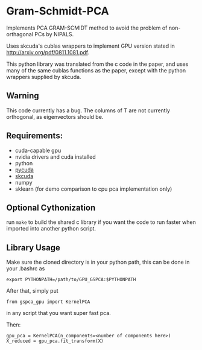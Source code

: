 # Gram-Schmidt-PCA
Implements PCA GRAM-SCMIDT method to avoid the problem of non-orthagonal PCs by NIPALS.

Uses skcuda's cublas wrappers to implement GPU version stated in http://arxiv.org/pdf/0811.1081.pdf.

This python library was translated from the c code in the paper, and uses many of the same cublas functions as the paper, except with the python wrappers supplied by skcuda.

## Warning

This code currently has a bug. The columns of T are not currently orthogonal, as eigenvectors should be.

## Requirements:

- cuda-capable gpu 
- nvidia drivers and cuda installed
- python
- [pycuda](https://documen.tician.de/pycuda/)
- [skcuda](http://scikit-cuda.readthedocs.io/en/latest/)
- numpy
- sklearn (for demo comparison to cpu pca implementation only)


## Optional Cythonization

run `make` to build the shared c library if you want the code to run faster when imported into another python script.

## Library Usage

Make sure the cloned directory is in your python path, this can be done in your .bashrc as 

`export PYTHONPATH=/path/to/GPU_GSPCA:$PYTHONPATH`

After that, simply put 

`from gspca_gpu import KernelPCA`

in any script that you want super fast pca.

Then:


`gpu_pca = KernelPCA(n_components=<number of components here>)
X_reduced = gpu_pca.fit_transform(X)`







